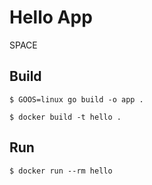 # Hello App

SPACE

## Build

```
$ GOOS=linux go build -o app .
```
```
$ docker build -t hello .
```

## Run

```
$ docker run --rm hello
```
